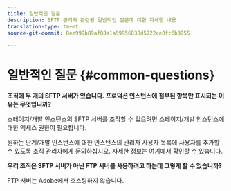 ```yaml
---
title: 일반적인 질문
description: SFTP 관리와 관련된 일반적인 질문에 대한 자세한 내용
translation-type: tm+mt
source-git-commit: 8ee999b89af88a1a59956838d5722ce8fc6b3955

---
```



# 일반적인 질문 {#common-questions}

**조직에 두 개의 SFTP 서버가 있습니다. 프로덕션 인스턴스에 첨부된 항목만 표시되는 이유는 무엇입니까?**

스테이지/개발 인스턴스의 SFTP 서버를 조작할 수 있으려면 스테이지/개발 인스턴스에 대한 액세스 권한이 필요합니다.

원하는 단계/개발 인스턴스에 대한 인스턴스의 관리자 사용자 목록에 사용자를 추가할 수 있도록 조직 관리자에게 문의하십시오. 자세한 정보는 [여기에서 확인할 수 있습니다](../../discover/using/managing-permissions.md).

**우리 조직은 SFTP 서버가 아닌 FTP 서버를 사용하려고 하는데 그렇게 할 수 있습니까?**

FTP 서버는 Adobe에서 호스팅하지 않습니다.
